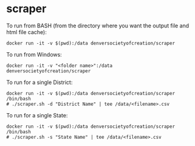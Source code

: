 # scraper

To run from BASH (from the directory where you want the output file and html file cache):

```
docker run -it -v $(pwd):/data denversocietyofcreation/scraper
```

To run from Windows:

```
docker run -it -v "<folder name>":/data denversocietyofcreation/scraper
```

To run for a single District:

```
docker run -it -v $(pwd):/data denversocietyofcreation/scraper /bin/bash
# ./scraper.sh -d "District Name" | tee /data/<filename>.csv
```

To run for a single State:

```
docker run -it -v $(pwd):/data denversocietyofcreation/scraper /bin/bash
# ./scraper.sh -s "State Name" | tee /data/<filename>.csv
```
